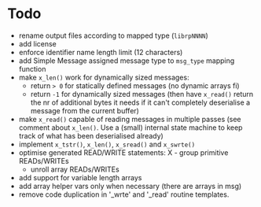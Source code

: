 # Todo

  - rename output files according to mapped type (`librpNNNN`)
  - add license
  - enforce identifier name length limit (12 characters)
  - add Simple Message assigned message type to `msg_type` mapping function
  - make `x_len()` work for dynamically sized messages:
    - return `> 0` for statically defined messages (no dynamic arrays fi)
    - return `-1` for dynamically sized messages (then have `x_read()` return
      the nr of additional bytes it needs if it can't completely deserialise
      a message from the current buffer)
  - make `x_read()` capable of reading messages in multiple passes (see comment
    about `x_len()`. Use a (small) internal state machine to keep track of what
    has been deserialised already)
  - implement `x_tstr()`, `x_len()`, `x_sread()` and `x_swrte()`
  - optimise generated READ/WRITE statements:
X   - group primitive READs/WRITEs
    - unroll array READs/WRITEs
  - add support for variable length arrays
  - add array helper vars only when necessary (there are arrays in msg)
  - remove code duplication in '_wrte' and '_read' routine templates.
